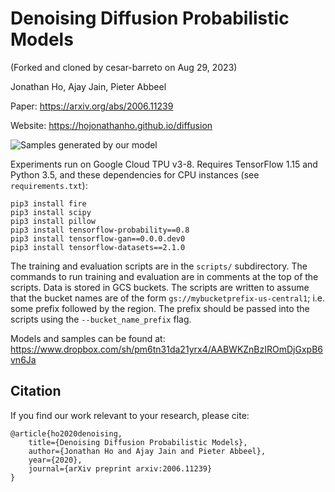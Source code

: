 # Denoising Diffusion Probabilistic Models

(Forked and cloned by cesar-barreto on Aug 29, 2023)

Jonathan Ho, Ajay Jain, Pieter Abbeel

Paper: https://arxiv.org/abs/2006.11239

Website: https://hojonathanho.github.io/diffusion

![Samples generated by our model](resources/samples.png)

Experiments run on Google Cloud TPU v3-8.
Requires TensorFlow 1.15 and Python 3.5, and these dependencies for CPU instances (see `requirements.txt`):
```
pip3 install fire
pip3 install scipy
pip3 install pillow
pip3 install tensorflow-probability==0.8
pip3 install tensorflow-gan==0.0.0.dev0
pip3 install tensorflow-datasets==2.1.0
```

The training and evaluation scripts are in the `scripts/` subdirectory.
The commands to run training and evaluation are in comments at the top of the scripts.
Data is stored in GCS buckets. The scripts are written to assume that the bucket names are of the form `gs://mybucketprefix-us-central1`; i.e. some prefix followed by the region.
The prefix should be passed into the scripts using the `--bucket_name_prefix` flag.

Models and samples can be found at: https://www.dropbox.com/sh/pm6tn31da21yrx4/AABWKZnBzIROmDjGxpB6vn6Ja

## Citation
If you find our work relevant to your research, please cite:
```
@article{ho2020denoising,
    title={Denoising Diffusion Probabilistic Models},
    author={Jonathan Ho and Ajay Jain and Pieter Abbeel},
    year={2020},
    journal={arXiv preprint arxiv:2006.11239}
}
```
